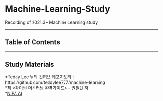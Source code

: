 # Machine-Learning-Study

Recording of 2021.3~ Machine Learning study

---
Table of Contents
---

---
Study Materials
---
*Teddy Lee 님의 깃허브 레포지토리 : <https://github.com/teddylee777/machine-learning>   
*책 <파이썬 머신러닝 완벽가이드> - 권철민 저   
*[NIPA AI](https://2021nipa.elice.io/explore) 
